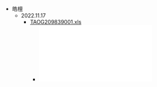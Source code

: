 - 皓檀
	- 2022.11.17
		- [TAOG209839001.xls](../assets/TAOG209839001_1669198614180_0.xls)
			- ![pil11.pdf](../assets/pil11_1669198637678_0.pdf)